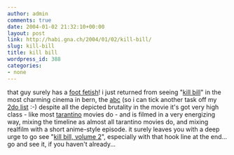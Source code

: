 ```yaml
---
author: admin
comments: true
date: 2004-01-02 21:32:10+00:00
layout: post
link: http://habi.gna.ch/2004/01/02/kill-bill/
slug: kill-bill
title: kill bill
wordpress_id: 388
categories:
- none
---
```


that guy surely has a [foot fetish](http://216.239.59.104/search?q=cache:9lxTlif04tIJ:www.everythingtarantino.com/data/2003/0930-192005.shtml+kill+bill+foot+fetish&hl=de&ie=UTF-8)!
i just returned from seeing "[kill bill](http://us.imdb.com/title/tt0266697/)" in the most charming cinema in bern, the [abc](http://www.de.cineman.ch/kinoprogramm/theatre/detail.php?theatre_id=57) (so i can tick another task off my [2do list](http://habi.gna.ch/blog/images/extralineophobia.jpg) :-)
despite all the depicted brutality in the movie it's got very high class - like most [tarantino](http://www.imdb.com/name/nm0000233/) movies do - and is filmed in a very energizing way, mixing the timeline as almost all tarantino movies do, and mixing realfilm with a short anime-style episode. it surely leaves you with a deep urge to go see "[kill bill, volume 2](http://www.imdb.com/title/tt0378194/)", especially with that hook line at the end...
go and see it, if you haven't already...
